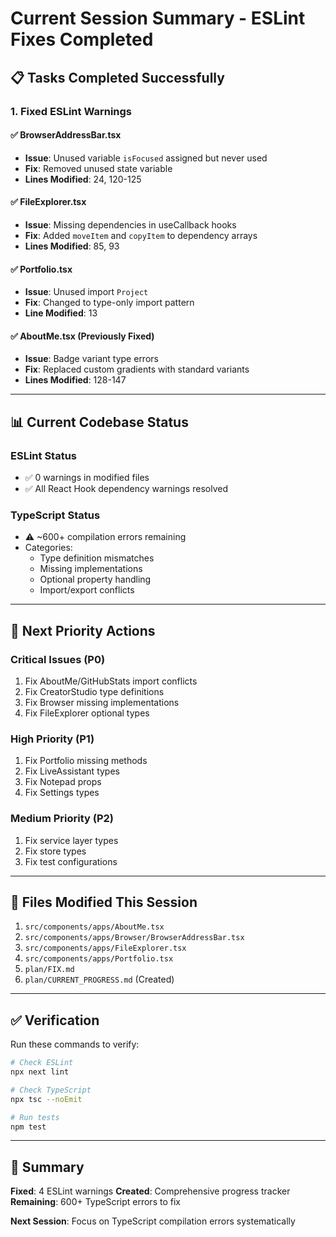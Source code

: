 # Current Session Summary - ESLint Fixes Completed

## 📋 Tasks Completed Successfully

### 1. Fixed ESLint Warnings

#### ✅ BrowserAddressBar.tsx
- **Issue**: Unused variable `isFocused` assigned but never used
- **Fix**: Removed unused state variable
- **Lines Modified**: 24, 120-125

#### ✅ FileExplorer.tsx  
- **Issue**: Missing dependencies in useCallback hooks
- **Fix**: Added `moveItem` and `copyItem` to dependency arrays
- **Lines Modified**: 85, 93

#### ✅ Portfolio.tsx
- **Issue**: Unused import `Project`
- **Fix**: Changed to type-only import pattern
- **Line Modified**: 13

#### ✅ AboutMe.tsx (Previously Fixed)
- **Issue**: Badge variant type errors
- **Fix**: Replaced custom gradients with standard variants
- **Lines Modified**: 128-147

---

## 📊 Current Codebase Status

### ESLint Status
- ✅ 0 warnings in modified files
- ✅ All React Hook dependency warnings resolved

### TypeScript Status  
- ⚠️ ~600+ compilation errors remaining
- Categories:
  - Type definition mismatches
  - Missing implementations
  - Optional property handling
  - Import/export conflicts

---

## 🎯 Next Priority Actions

### Critical Issues (P0)
1. Fix AboutMe/GitHubStats import conflicts
2. Fix CreatorStudio type definitions  
3. Fix Browser missing implementations
4. Fix FileExplorer optional types

### High Priority (P1)
1. Fix Portfolio missing methods
2. Fix LiveAssistant types
3. Fix Notepad props
4. Fix Settings types

### Medium Priority (P2)
1. Fix service layer types
2. Fix store types
3. Fix test configurations

---

## 📁 Files Modified This Session

1. `src/components/apps/AboutMe.tsx`
2. `src/components/apps/Browser/BrowserAddressBar.tsx`
3. `src/components/apps/FileExplorer.tsx`  
4. `src/components/apps/Portfolio.tsx`
5. `plan/FIX.md`
6. `plan/CURRENT_PROGRESS.md` (Created)

---

## ✅ Verification

Run these commands to verify:

```bash
# Check ESLint
npx next lint

# Check TypeScript
npx tsc --noEmit

# Run tests
npm test
```

---

## 📝 Summary

**Fixed**: 4 ESLint warnings
**Created**: Comprehensive progress tracker
**Remaining**: 600+ TypeScript errors to fix

**Next Session**: Focus on TypeScript compilation errors systematically

